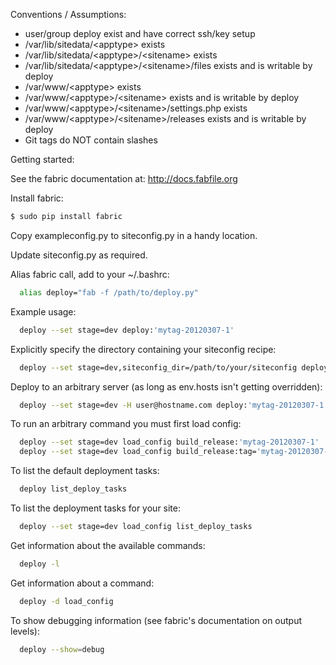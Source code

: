 Conventions / Assumptions:

* user/group deploy exist and have correct ssh/key setup
* /var/lib/sitedata/\<apptype\> exists
* /var/lib/sitedata/\<apptype\>/\<sitename\> exists
* /var/lib/sitedata/\<apptype\>/\<sitename\>/files exists and is writable by deploy
* /var/www/\<apptype\> exists
* /var/www/\<apptype\>/\<sitename\> exists and is writable by deploy
* /var/www/\<apptype\>/\<sitename\>/settings.php exists
* /var/www/\<apptype\>/\<sitename\>/releases exists and is writable by deploy
* Git tags do NOT contain slashes

Getting started:

See the fabric documentation at: http://docs.fabfile.org

Install fabric:

```bash
$ sudo pip install fabric
```

Copy exampleconfig.py to siteconfig.py in a handy location.

Update siteconfig.py as required.

Alias fabric call, add to your ~/.bashrc:

```bash
  alias deploy="fab -f /path/to/deploy.py"
```

Example usage:

```bash
  deploy --set stage=dev deploy:'mytag-20120307-1'
```

  Explicitly specify the directory containing your siteconfig recipe:

```bash
  deploy --set stage=dev,siteconfig_dir=/path/to/your/siteconfig deploy:'mytag-20120307-1'
```

  Deploy to an arbitrary server (as long as env.hosts isn&#39;t getting overridden):

```bash
  deploy --set stage=dev -H user@hostname.com deploy:'mytag-20120307-1'
```

  To run an arbitrary command you must first load config:

```bash
  deploy --set stage=dev load_config build_release:'mytag-20120307-1'
  deploy --set stage=dev load_config build_release:tag='mytag-20120307-1',site='sitename'
```

  To list the default deployment tasks:

```bash
  deploy list_deploy_tasks
```

  To list the deployment tasks for your site:

```bash
  deploy --set stage=dev load_config list_deploy_tasks
```

  Get information about the available commands:

```bash
  deploy -l
```

  Get information about a command:

```bash
  deploy -d load_config
```

  To show debugging information (see fabric&#39;s documentation on output levels):

```bash
  deploy --show=debug
```
